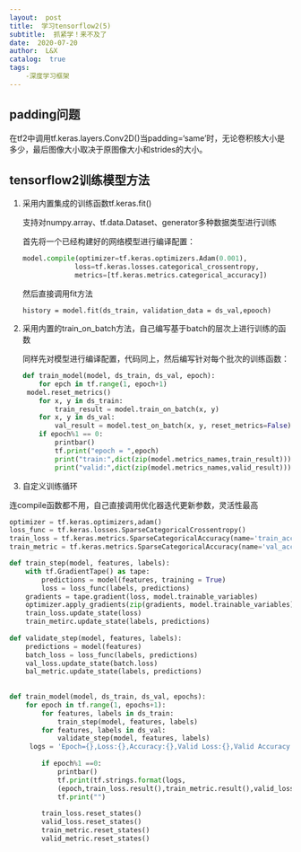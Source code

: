 ```yaml
---
layout:  post
title:  学习tensorflow2(5)
subtitle:  抓紧学！来不及了
date:  2020-07-20
author:  L&X
catalog:  true
tags:
    -深度学习框架
---
```


## padding问题

在tf2中调用tf.keras.layers.Conv2D()当padding=‘same’时，无论卷积核大小是多少，最后图像大小取决于原图像大小和strides的大小。

## tensorflow2训练模型方法

1. 采用内置集成的训练函数tf.keras.fit()

   支持对numpy.array、tf.data.Dataset、generator多种数据类型进行训练

   首先将一个已经构建好的网络模型进行编译配置：

   ```python
   model.compile(optimizer=tf.keras.optimizers.Adam(0.001),
                loss=tf.keras.losses.categorical_crossentropy,
                metrics=[tf.keras.metrics.categorical_accuracy])
   ```

   然后直接调用fit方法

   ```
   history = model.fit(ds_train, validation_data = ds_val,epooch)
   ```

2. 采用内置的train_on_batch方法，自己编写基于batch的层次上进行训练的函数

   同样先对模型进行编译配置，代码同上，然后编写针对每个批次的训练函数：

   ```python
   def train_model(model, ds_train, ds_val, epoch):
       for epch in tf.range(1, epoch+1)
   	model.reset_metrics()
       for x, y in ds_train:
           train_result = model.train_on_batch(x, y)
       for x, y in ds_val:
           val_result = model.test_on_batch(x, y, reset_metrics=False)
       if epoch%1 == 0:
           printbar()
           tf.print("epoch = ",epoch)
           print("train:",dict(zip(model.metrics_names,train_result)))
           print("valid:",dict(zip(model.metrics_names,valid_result)))
   
   ```

3.  自定义训练循环

   连compile函数都不用，自己直接调用优化器迭代更新参数，灵活性最高

   ```python
   optimizer = tf.keras.optimizers,adam()
   loss_func = tf.keras.losses.SparseCategoricalCrossentropy()
   train_loss = tf.keras.metrics.SparseCategoricalAccuracy(name='train_accuracy')
   train_metric = tf.keras.metrics.SparseCategoricalAccuracy(name='val_accuracy')
   
   def train_step(model, features, labels):
       with tf.GradientTape() as tape:
           predictions = model(features, training = True)
           loss = loss_func(labels, predictions)
       gradients = tape.gradient(loss, model.trainable_variables)
       optimizer.apply_gradients(zip(gradients, model.trainable_variables))
       train_loss.update_state(loss)
       train_metirc.update_state(labels, predictions)
       
   def validate_step(model, features, labels):
       predictions = model(features)
       batch_loss = loss_func(labels, predictions)
       val_loss.update_state(batch.loss)
       bal_metric.update_state(labels, predictions)
       
       
   def train_model(model, ds_train, ds_val, epochs):
       for epoch in tf.range(1, epochs+1):
           for features, labels in ds_train:
               train_step(model, features, labels)
           for features, labels in ds_val:
               validate_step(model, features, labels)
   		logs = 'Epoch={},Loss:{},Accuracy:{},Valid Loss:{},Valid Accuracy:{}'
           
           if epoch%1 ==0:
               printbar()
               tf.print(tf.strings.format(logs,
               (epoch,train_loss.result(),train_metric.result(),valid_loss.result(),valid_metric.result())))
               tf.print("")
               
           train_loss.reset_states()
           valid_loss.reset_states()
           train_metric.reset_states()
           valid_metric.reset_states()
   ```

   